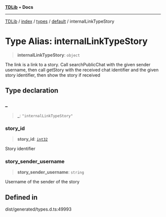 [**TDLib**](../../../../../../README.md) • **Docs**

***

[TDLib](../../../../../../modules.md) / [index](../../../../../README.md) / [types](../../../README.md) / [default](../README.md) / internalLinkTypeStory

# Type Alias: internalLinkTypeStory

> **internalLinkTypeStory**: `object`

The link is a link to a story. Call searchPublicChat with the given sender username, then call getStory with the received chat identifier and the given story identifier, then show the story if received

## Type declaration

### \_

> **\_**: `"internalLinkTypeStory"`

### story\_id

> **story\_id**: [`int32`](int32.md)

Story identifier

### story\_sender\_username

> **story\_sender\_username**: `string`

Username of the sender of the story

## Defined in

dist/generated/types.d.ts:49993
